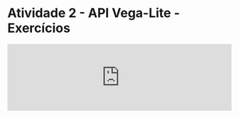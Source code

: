 # Atividade 2 - API Vega-Lite - Exercícios
<iframe width="100%" max-height: none; frameborder="0" src="https://observablehq.com/embed/608de3121f44dbef@122?cells=bar%2Cscatterplot"></iframe>
